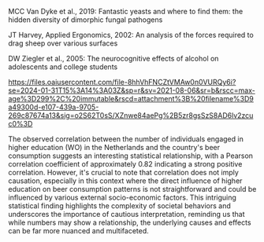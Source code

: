 

MCC Van Dyke et al., 2019:
Fantastic yeasts and where to find them: the hidden diversity of dimorphic fungal pathogens

JT Harvey, Applied Ergonomics, 2002:
An analysis of the forces required to drag sheep over various surfaces

DW Ziegler et al., 2005:
The neurocognitive effects of alcohol on adolescents and college students



https://files.oaiusercontent.com/file-8hhVhFNCZtVMAw0n0VURQy6i?se=2024-01-31T15%3A14%3A03Z&sp=r&sv=2021-08-06&sr=b&rscc=max-age%3D299%2C%20immutable&rscd=attachment%3B%20filename%3D9a49300d-e107-439a-9705-269c87674a13&sig=o2S62T0sS/XZnwe84aePg%2B5zr8gsSzS8AD6lv2zcuc0%3D

The observed correlation between the number of individuals engaged in higher education (WO) in the Netherlands and the country's beer consumption suggests an interesting statistical relationship, with a Pearson correlation coefficient of approximately 0.82 indicating a strong positive correlation. However, it's crucial to note that correlation does not imply causation, especially in this context where the direct influence of higher education on beer consumption patterns is not straightforward and could be influenced by various external socio-economic factors. This intriguing statistical finding highlights the complexity of societal behaviors and underscores the importance of cautious interpretation, reminding us that while numbers may show a relationship, the underlying causes and effects can be far more nuanced and multifaceted.
